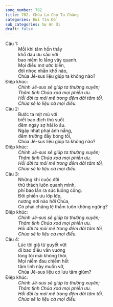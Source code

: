 ```yaml
---
song_number: 782
title: 782. Chúa Lo Cho Ta Chăng
categories: Đời Tín Đồ
sub_categories: Sự An Ủi
draft: false
---
```

<dl><dt>Câu 1:</dt><dd data-verse="1">Mỗi khi tâm hồn thấy <br/>khổ đau ưu sầu với <br/>bao niềm lo lắng vây quanh. <br/>Mọi điều mơ ước biến, <br/>đời nhọc nhằn khổ não, <br/>Chúa Jê-sus liệu giúp ta không nào? </dd><dt>Điệp khúc:</dt><dd data-chorus="1"><em>Chính Jê-sus sẽ giúp ta thường xuyên; <br/>Thâm tình Chúa xoá mọi phiền ưu. <br/>Hồi đời ta mỏi mê trong đêm dài tăm tối, <br/>Chúa sẽ lo liệu cả mọi điều. </em></dd><dt>Câu 2:</dt><dd data-verse="2">Bước ta mịt mù với <br/>biết bao địch thù suốt <br/>đêm ngày sợ hãi lo âu. <br/>Ngày nhạt phai ánh nắng, <br/>đêm trường đầy bóng tối, <br/>Chúa Jê-sus liệu giúp ta không nào? </dd><dt>Điệp khúc:</dt><dd data-chorus="1"><em>Chính Jê-sus sẽ giúp ta thường xuyên; <br/>Thâm tình Chúa xoá mọi phiền ưu. <br/>Hồi đời ta mỏi mê trong đêm dài tăm tối, <br/>Chúa sẽ lo liệu cả mọi điều. </em></dd><dt>Câu 3:</dt><dd data-verse="3">Những khi cuộc đời <br/>thử thách luôn quanh mình, <br/>phí bao lần ra sức luống công. <br/>Đời phiền ưu lớp lớp, <br/>nương nơi nào hỡi Chúa, <br/>Có phải chăng lệ thắm tuôn không ngừng? </dd><dt>Điệp khúc:</dt><dd data-chorus="1"><em>Chính Jê-sus sẽ giúp ta thường xuyên; <br/>Thâm tình Chúa xoá mọi phiền ưu. <br/>Hồi đời ta mỏi mê trong đêm dài tăm tối, <br/>Chúa sẽ lo liệu cả mọi điều. </em></dd><dt>Câu 4:</dt><dd data-verse="4">Lúc tôi giã từ quyết vứt <br/>đi bao điều vấn vương <br/>lòng tôi mãi không thôi. <br/>Mọi niềm đau chiếm hết <br/>tâm linh này muốn vỡ, <br/>Chúa Jê-sus liệu có lưu tâm giùm? </dd><dt>Điệp khúc:</dt><dd data-chorus="1"><em>Chính Jê-sus sẽ giúp ta thường xuyên; <br/>Thâm tình Chúa xoá mọi phiền ưu. <br/>Hồi đời ta mỏi mê trong đêm dài tăm tối, <br/>Chúa sẽ lo liệu cả mọi điều. </em></dd></dl>